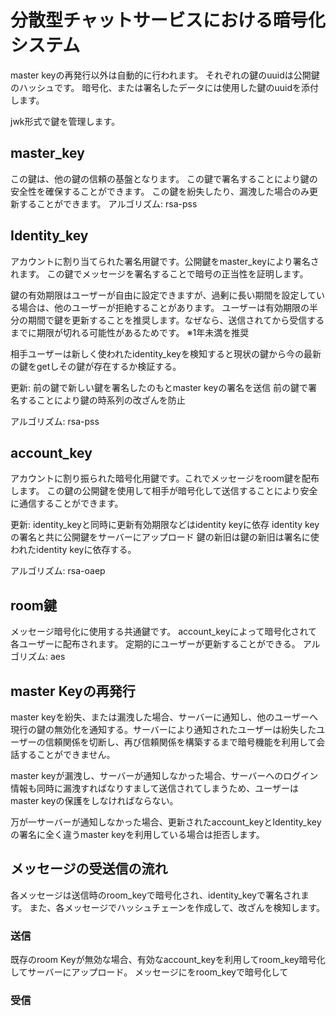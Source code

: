 # 分散型チャットサービスにおける暗号化システム


master keyの再発行以外は自動的に行われます。
それぞれの鍵のuuidは公開鍵のハッシュです。
暗号化、または署名したデータには使用した鍵のuuidを添付します。

jwk形式で鍵を管理します。

## master_key
この鍵は、他の鍵の信頼の基盤となります。
この鍵で署名することにより鍵の安全性を確保することができます。
この鍵を紛失したり、漏洩した場合のみ更新することができます。
アルゴリズム: rsa-pss

## Identity_key
アカウントに割り当てられた署名用鍵です。公開鍵をmaster_keyにより署名されます。
この鍵でメッセージを署名することで暗号の正当性を証明します。

鍵の有効期限はユーザーが自由に設定できますが、過剰に長い期間を設定している場合は、他のユーザーが拒絶することがあります。
ユーザーは有効期限の半分の期間で鍵を更新することを推奨します。なぜなら、送信されてから受信するまでに期限が切れる可能性があるためです。
※1年未満を推奨

相手ユーザーは新しく使われたidentity_keyを検知すると現状の鍵から今の最新の鍵をgetしその鍵が存在するか検証する。

更新: 前の鍵で新しい鍵を署名したのもとmaster keyの署名を送信
前の鍵で署名することにより鍵の時系列の改ざんを防止

アルゴリズム: rsa-pss

## account_key
アカウントに割り振られた暗号化用鍵です。これでメッセージをroom鍵を配布します。
この鍵の公開鍵を使用して相手が暗号化して送信することにより安全に通信することができます。

更新: identity_keyと同時に更新有効期限などはidentity keyに依存 identity keyの署名と共に公開鍵をサーバーにアップロード
鍵の新旧は鍵の新旧は署名に使われたidentity keyに依存する。

アルゴリズム: rsa-oaep

## room鍵
メッセージ暗号化に使用する共通鍵です。
account_keyによって暗号化されて各ユーザーに配布されます。
定期的にユーザーが更新することができる。
アルゴリズム: aes


## master Keyの再発行
master keyを紛失、または漏洩した場合、サーバーに通知し、他のユーザーへ現行の鍵の無効化を通知する。サーバーにより通知されたユーザーは紛失したユーザーの信頼関係を切断し、再び信頼関係を構築するまで暗号機能を利用して会話することができません。

master keyが漏洩し、サーバーが通知しなかった場合、サーバーへのログイン情報も同時に漏洩すればなりすまして送信されてしまうため、ユーザーはmaster keyの保護をしなければならない。

万が一サーバーが通知しなかった場合、更新されたaccount_keyとIdentity_keyの署名に全く違うmaster keyを利用している場合は拒否します。

## メッセージの受送信の流れ

各メッセージは送信時のroom_keyで暗号化され、identity_keyで署名されます。
また、各メッセージでハッシュチェーンを作成して、改ざんを検知します。


### 送信

既存のroom Keyが無効な場合、有効なaccount_keyを利用してroom_key暗号化してサーバーにアップロード。
メッセージにをroom_keyで暗号化して

### 受信
